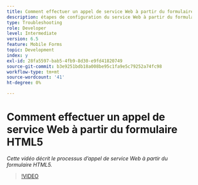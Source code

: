 ```yaml
---
title: Comment effectuer un appel de service Web à partir du formulaire HTML5
description: étapes de configuration du service Web à partir du formulaire HTML5
type: Troubleshooting
role: Developer
level: Intermediate
version: 6.5
feature: Mobile Forms
topic: Development
index: y
exl-id: 28fa5597-bab5-4fb9-8d30-e9fd41820749
source-git-commit: b3e9251bdb18a008be95c1fa9e5c79252a74fc98
workflow-type: tm+mt
source-wordcount: '41'
ht-degree: 0%

---
```


# Comment effectuer un appel de service Web à partir du formulaire HTML5

*Cette vidéo décrit le processus d’appel de service Web à partir du formulaire HTML5.*

>[!VIDEO](https://video.tv.adobe.com/v/335505?quality=12&learn=on)
